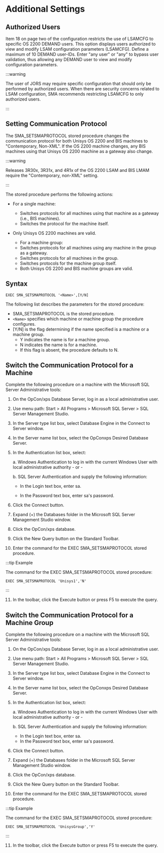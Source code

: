 # Additional Settings

## Authorized Users

Item 18 on page two of the configuration restricts the use of LSAMCFG to specific OS 2200 DEMAND users. This option displays users authorized to view and modify LSAM configuration parameters (LSAMCFG). Define a maximum of 10 DEMAND user-IDs. Enter "any user" or "any" to bypass user validation, thus allowing any DEMAND user to view and modify configuration parameters.

:::warning

The user of JORS may require specific configuration that should only be performed by authorized users. When there are security concerns related to LSAM configuration, SMA recommends restricting LSAMCFG to only authorized users.

:::

## Setting Communication Protocol

The SMA_SETSMAPROTOCOL stored procedure changes the communication protocol for both Unisys OS 2200 and BIS machines to "Contemporary, Non-XML". If the OS 2200 machine changes, any BIS machines using that Unisys OS 2200 machine as a gateway also change.

:::warning

Releases 3R30x, 3R31x, and 4R1x of the OS 2200 LSAM and BIS LMAM require the "Contemporary, non-XML" setting.

:::

The stored procedure performs the following actions:

* For a single machine:
    * Switches protocols for all machines using that machine as a gateway (i.e., BIS machines).
    * Switches the protocol for the machine itself.

* Only Unisys OS 2200 machines are valid.
    * For a machine group:
    * Switches protocols for all machines using any machine in the group as a gateway.
    * Switches protocols for all machines in the group.
    * Switches protocols for the machine group itself.
    * Both Unisys OS 2200 and BIS machine groups are valid.

## Syntax

```EXEC SMA_SETSMAPROTOCOL '<Name>',[Y/N]```

The following list describes the parameters for the stored procedure:

* SMA_SETSMAPROTOCOL is the stored procedure.
* ```<Name>``` specifies which machine or machine group the procedure configures.
* [Y/N] is the flag determining if the name specified is a machine or a machine group.
    * Y indicates the name is for a machine group.
    * N indicates the name is for a machine.
    * If this flag is absent, the procedure defaults to N.

## Switch the Communication Protocol for a Machine

Complete the following procedure on a machine with the Microsoft SQL Server Administrative tools:

1. On the OpCon/xps Database Server, log in as a local administrative user.
2. Use menu path: Start > All Programs > Microsoft SQL Server > SQL Server Management Studio.
3. In the Server type list box, select Database Engine in the Connect to Server window.
4. In the Server name list box, select the OpConxps Desired Database Server.

5. In the Authentication list box, select:
    
    a. Windows Authentication to log in with the current Windows User with local administrative authority - or -
    
    b. SQL Server Authentication and supply the following information:

    * In the Login text box, enter sa.

    * In the Password text box, enter sa's password.

6. Click the Connect button.
7. Expand (+) the Databases folder in the Microsoft SQL Server Management Studio window.
8. Click the OpCon/xps database.
9. Click the New Query button on the Standard Toolbar.
10. Enter the command for the EXEC SMA_SETSMAPROTOCOL stored procedure.

:::tip Example

The command for the EXEC SMA_SETSMAPROTOCOL stored procedure:

```EXEC SMA_SETSMAPROTOCOL 'Unisys1','N'```

:::

11. In the toolbar, click the Execute button or press F5 to execute the query.

## Switch the Communication Protocol for a Machine Group

Complete the following procedure on a machine with the Microsoft SQL Server Administrative tools:

1. On the OpCon/xps Database Server, log in as a local administrative user.
2. Use menu path: Start > All Programs > Microsoft SQL Server > SQL Server Management Studio.
3. In the Server type list box, select Database Engine in the Connect to Server window.
4. In the Server name list box, select the OpConxps Desired Database Server.
5. In the Authentication list box, select:
    
    a. Windows Authentication to log in with the current Windows User with local administrative authority - or -
    
    b. SQL Server Authentication and supply the following information:
        
    * In the Login text box, enter sa.
    * In the Password text box, enter sa's password.

6. Click the Connect button.
7. Expand (+) the Databases folder in the Microsoft SQL Server Management Studio window.
8. Click the OpCon/xps database.
9. Click the New Query button on the Standard Toolbar.
10. Enter the command for the EXEC SMA_SETSMAPROTOCOL stored procedure.

:::tip Example

The command for the EXEC SMA_SETSMAPROTOCOL stored procedure:

```EXEC SMA_SETSMAPROTOCOL 'UnisysGroup','Y'```

:::

11. In the toolbar, click the Execute button or press F5 to execute the query.
